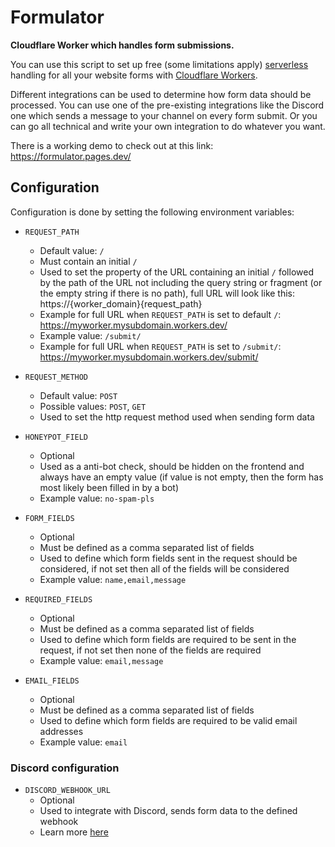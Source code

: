 # Formulator

**Cloudflare Worker which handles form submissions.**

You can use this script to set up free (some limitations apply) [serverless](https://www.cloudflare.com/learning/serverless/what-is-serverless/) handling for all your website forms with [Cloudflare Workers](https://workers.cloudflare.com/).

Different integrations can be used to determine how form data should be processed. You can use one of the pre-existing integrations like the Discord one which sends a message to your channel on every form submit. Or you can go all technical and write your own integration to do whatever you want.

There is a working demo to check out at this link: https://formulator.pages.dev/

## Configuration

Configuration is done by setting the following environment variables:

- `REQUEST_PATH`
  - Default value: `/`
  - Must contain an initial `/`
  - Used to set the property of the URL containing an initial `/` followed by the path of the URL not including the query string or fragment (or the empty string if there is no path), full URL will look like this: https://{worker_domain}{request_path}
  - Example for full URL when `REQUEST_PATH` is set to default `/`: https://myworker.mysubdomain.workers.dev/
  - Example value: `/submit/`
  - Example for full URL when `REQUEST_PATH` is set to `/submit/`: https://myworker.mysubdomain.workers.dev/submit/

- `REQUEST_METHOD`
  - Default value: `POST`
  - Possible values: `POST`, `GET`
  - Used to set the http request method used when sending form data

- `HONEYPOT_FIELD`
  - Optional
  - Used as a anti-bot check, should be hidden on the frontend and always have an empty value (if value is not empty, then the form has most likely been filled in by a bot)
  - Example value: `no-spam-pls`

- `FORM_FIELDS`
  - Optional
  - Must be defined as a comma separated list of fields
  - Used to define which form fields sent in the request should be considered, if not set then all of the fields will be considered
  - Example value: `name,email,message`

- `REQUIRED_FIELDS`
  - Optional
  - Must be defined as a comma separated list of fields
  - Used to define which form fields are required to be sent in the request, if not set then none of the fields are required
  - Example value: `email,message`

- `EMAIL_FIELDS`
  - Optional
  - Must be defined as a comma separated list of fields
  - Used to define which form fields are required to be valid email addresses
  - Example value: `email`

### Discord configuration

- `DISCORD_WEBHOOK_URL`
  - Optional
  - Used to integrate with Discord, sends form data to the defined webhook
  - Learn more [here](https://support.discord.com/hc/en-us/articles/228383668)
